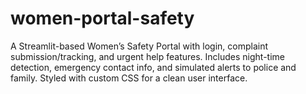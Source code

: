 # women-portal-safety
A Streamlit-based Women’s Safety Portal with login, complaint submission/tracking, and urgent help features. Includes night-time detection, emergency contact info, and simulated alerts to police and family. Styled with custom CSS for a clean user interface.
